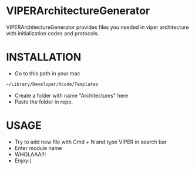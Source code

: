 # VIPERArchitectureGenerator

VIPERArchitectureGenerator provides files you needed in viper architecture with initialization codes and protocols. 

# INSTALLATION
  - Go to this path in your mac
```sh
~/Library/Developer/Xcode/Templates
```
  - Create a folder with name "Architectures" here
  - Paste the folder in repo. 
 
# USAGE
 - Try to add new file with Cmd + N and type VIPER in search bar
 - Enter module name 
 - WHOLAAA!!!
 - Enjoy:)
